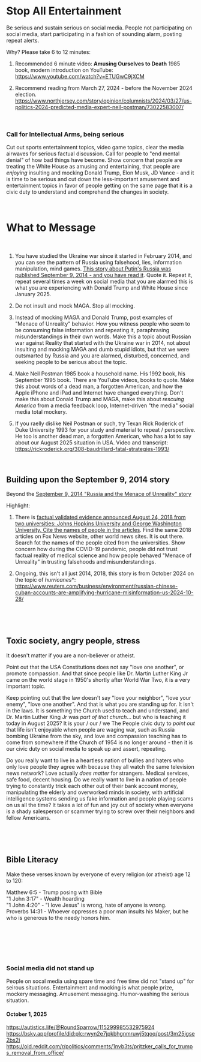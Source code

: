 # Stop All Entertainment

Be serious and sustain serious on social media. People not participating on social media, start participating in a fashion of sounding alarm, posting repeat alerts.

Why? Please take 6 to 12 minutes:

1. Recommended 6 minute video: **Amusing Ourselves to Death** 1985 book, modern introduction on YouTube: https://www.youtube.com/watch?v=ETUGwC9jXCM

2. Recommend reading from March 27, 2024 - before the November 2024 election. https://www.northjersey.com/story/opinion/columnists/2024/03/27/us-politics-2024-predicted-media-expert-neil-postman/73022583007/

&nbsp;

### Call for Intellectual Arms, being serious

Cut out sports entertainment topics, video game topics, clear the media airwaves for serious factual discussion. Call for people to "end mental denial" of how bad things have become. Show concern that people are treating the White House as amusing and entertaining, that people are *enjoying* insulting and mocking Donald Trump, Elon Musk, JD Vance - and it is time to be serious and cut down the less-important amusement and entertainment topics in favor of people getting on the same page that it is a civic duty to understand and comprehend the changes in society.

&nbsp;

# What to Message

&nbsp;

1. You have studied the Ukraine war since it started in February 2014, and you can see the pattern of Russia using falsehood, lies, information manipulation, mind games. [This story about Putin's Russia was published September 9, 2014 - and you have read it](https://www.theatlantic.com/international/archive/2014/09/russia-putin-revolutionizing-information-warfare/379880/). Quote it. Repeat it, repeat several times a week on social media that you are alarmed this is what you are experiencing with Donald Trump and White House since January 2025.

2. Do not insult and mock MAGA. Stop all mocking.

3. Instead of mocking MAGA and Donald Trump, post examples of "Menace of Unreality" behavior. How you witness people who seem to be consuming false information and repeating it, paraphrasing misunderstandings in their own words. Make this a topic about Russian war against Reality that started with the Ukraine war in 2014, not about insulting and mocking MAGA and dumb stupid idiots, but that we were outsmarted by Russia and you are alarmed, disturbed, concerned, and seeking people to be serious about the topic.

4. Make Neil Postman 1985 book a household name. His 1992 book, his September 1995 book. There are YouTube videos, books to quote. Make this about words of a dead man, a forgotten American, and how the Apple iPhone and iPad and Internet have changed everything. Don't make this about Donald Trump and MAGA, make this about *rescuing America* from a media feedback loop, Internet-driven "the media" social media total mockery.

5. If you raelly dislike Neil Postman or such, try Texan Rick Roderick of Duke University 1993 for your study and material to repeat / perspective. He too is another dead man, a forgotten American, who has a lot to say about our August 2025 situation in USA. Video and transcript: https://rickroderick.org/308-baudrillard-fatal-strategies-1993/

&nbsp;

## Building upon the September 9, 2014 story

Beyond the [September 9, 2014 "Russia and the Menace of Unreality" story](https://www.theatlantic.com/international/archive/2014/09/russia-putin-revolutionizing-information-warfare/379880/)

Highlight:

1. There is [factual validated evidence announced August 24, 2018 from two universities: Johns Hopkins University and George Washington University. Cite the names of people in the articles](https://www.bbc.com/news/world-us-canada-45294192). Find the same 2018 articles on Fox News website, other world news sites. It is out there. Search fot the names of the people cited from the universities. Show concern how during the COVID-19 pandemic, people did not trust factual reality of medical science and how people behaved "Menace of Unreality" in trusting falsehoods and misunderstandings.

2. Ongoing, this isn't all just 2014, 2018, this story is from October 2024 on the topic of *hurricanes**: https://www.reuters.com/business/environment/russian-chinese-cuban-accounts-are-amplifying-hurricane-misinformation-us-2024-10-28/

&nbsp;

&nbsp;

## Toxic society, angry people, stress

It doesn't matter if you are a non-believer or atheist.

Point out that the USA Constitutions does not say "love one another", or promote compassion. And that since people like Dr. Martin Luther King Jr came on the world stage in 1950's shortly after World War Two, it is a very important topic. 

Keep pointing out that the law doesn't say "love your neighbor", "love your enemy", "love one another". And that is what you are standing up for. It isn't in the laws. It is something the Church used to teach and understand, and Dr. Martin Luther King Jr was *part of that church*... but who is teaching it today in August 2025? It is your / our / we The People civic duty to *point out* that life isn't enjoyable when people are waging war, such as Russia bombing Ukraine from the sky, and love and compassion teaching has to come from somewhere if the Church of 1954 is no longer around - then it is our civic duty on social media to speak up and assert, repeating.

Do you really want to live in a heartless nation of bullies and haters who only love people they agree with because they all watch the same television news network? Love actually *does matter* for strangers. Medical services, safe food, decent housing. Do we really want to live in a nation of people trying to constantly trick each other out of their bank account money, manipulating the elderly and overworked minds in society, with artificial intelligence systems sending us fake information and people playing scams on us all the time? It takes a lot of fun and joy out of society when everyone is a shady salesperson or scammer trying to screw over their neighbors and fellow Americans.


&nbsp;

&nbsp;

## Bible Literacy

Make these verses known by everyone of every religion (or atheist) age 12 to 120:

Matthew 6:5 - Trump posing with Bible   
"1 John 3:17" - Wealth hoarding    
"1 John 4:20" - "I love Jesus" is wrong, hate of anyone is wrong.   
Proverbs 14:31  - Whoever oppresses a poor man insults his Maker, but he who is generous to the needy honors him.   

&nbsp;

&nbsp;

&nbsp;

### Social media did not stand up

People on socal media using spare time and free time did not "stand up" for seirous situations. Entertainment and mocking is what people prize, mockery messaging. Amusement messaging. Humor-washing the serious situation.

#### October 1, 2025

https://autistics.life/@RoundSparrow/115299985532975924    
https://bsky.app/profile/did:plc:rwyn2e7jpkbhgnmruwj5tqoq/post/3m25jgse2bs2i    
https://old.reddit.com/r/politics/comments/1nvb3ts/pritzker_calls_for_trumps_removal_from_office/   
